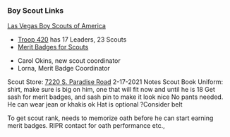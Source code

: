 ### Boy Scout Links
[Las Vegas Boy Scouts of America](https://lvacbsa.org/)

- [Troop 420](https://www.hendersontroop420.com) has 17 Leaders, 23 Scouts
- [Merit Badges for Scouts](https://blog.scoutingmagazine.org/2020/03/20/merit-badges-for-social-distancing/)
 

* Carol Okins, new scout coordinator
* Lorna, Merit Badge Coordinator

Scout Store: [7220 S. Paradise Road](https://lvacbsa.org/trading-post/)
2-17-2021 Notes
Scout Book 
Uniform: shirt, make sure is big on him, one that will fit now and until he is 18
Get sash for merit badges, and sash pin to make it look nice
No pants needed.  He can wear jean or khakis ok
Hat is optional
?Consider belt

To get scout rank, needs to memorize oath before he can start earning merit badges.
RIPR contact for oath performance etc.,
